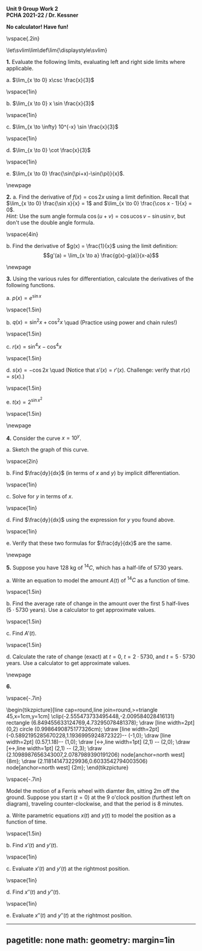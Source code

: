 __Unit 9 Group Work 2__  
__PCHA 2021-22 / Dr. Kessner__  

__No calculator!  Have fun!__

\vspace{.2in}

\let\svlim\lim\def\lim{\displaystyle\svlim}


__1.__ Evaluate the following limits, evaluating left and right side limits
where applicable.

a. $\lim_{x \to 0} x\csc \frac{x}{3}$

\vspace{1in}

b. $\lim_{x \to 0} x \sin \frac{x}{3}$

\vspace{1in}

c. $\lim_{x \to \infty} 10^{-x} \sin \frac{x}{3}$

\vspace{1in}

d. $\lim_{x \to 0} \cot \frac{x}{3}$

\vspace{1in}

e. $\lim_{x \to 0} \frac{\sin(\pi+x)-\sin(\pi)}{x}$. 

\newpage

__2.__ a. Find the derivative of $f(x)=\cos 2x$ using a limit definition.
Recall that $\lim_{x \to 0} \frac{\sin x}{x} = 1$ and $\lim_{x \to 0}
\frac{\cos x - 1}{x} = 0$.  
_Hint:_ Use the sum angle formula $\cos(u+v) = \cos u \cos v - \sin u \sin v$,
but don't use the double angle formula.


\vspace{4in}

b. Find the derivative of $g(x) = \frac{1}{x}$ using the limit definition:
$$g'(a) = \lim_{x \to a} \frac{g(x)-g(a)}{x-a}$$

\newpage

__3.__ Using the various rules for differentiation, calculate the derivatives
of the following functions.

a. $p(x) = e^{\sin x}$

\vspace{1.5in}

b. $q(x) = \sin^2 x + \cos^2 x$ \quad (Practice using power and chain rules!)

\vspace{1.5in}

c. $r(x) = \sin^4 x - \cos^4 x$

\vspace{1.5in}

d. $s(x) = -\cos 2x$  \quad (Notice that $s'(x) = r'(x)$.  Challenge: verify that $r(x) = s(x)$.)

\vspace{1.5in}

e. $t(x) = 2^{\sin x^2}$

\vspace{1.5in}

\newpage

__4.__  Consider the curve $x = 10^y$.

a. Sketch the graph of this curve.

\vspace{2in}

b. Find $\frac{dy}{dx}$ (in terms of $x$ and $y$) by implicit differentiation.

\vspace{1in}

c. Solve for $y$ in terms of $x$.

\vspace{1in}

d. Find $\frac{dy}{dx}$ using the expression for $y$ you found above.

\vspace{1in}

e. Verify that these two formulas for $\frac{dy}{dx}$ are the same.

\newpage

__5.__  Suppose you have 128 kg of $^{14} C$, which has a half-life of 5730 years.


a. Write an equation to model the amount $A(t)$ of $^{14} C$ as a function
of time.

\vspace{1.5in}

b. Find the average rate of change in the amount over the first 5 half-lives
($5 \cdot 5730$ years).  Use a calculator to get approximate values.

\vspace{1.5in}

c. Find $A'(t)$.

\vspace{1.5in}

d. Calculate the rate of change (exact) at $t=0$, $t=2\cdot 5730$, and $t=5\cdot 5730$ years.
Use a calculator to get approximate values.


\newpage


__6.__ 

\vspace{-.7in}

\begin{tikzpicture}[line cap=round,line join=round,>=triangle 45,x=1cm,y=1cm]
\clip(-2.555473733495448,-2.009584028416131) rectangle (6.849455633124769,4.73295078481378);
\draw [line width=2pt] (0,2) circle (0.9986490875177326cm);
\draw [line width=2pt] (-0.5892195285670228,1.1936995924872322)-- (-1,0);
\draw [line width=2pt] (0.57,1.18)-- (1,0);
\draw [<->,line width=1pt] (2,1) -- (2,0);
\draw [<->,line width=1pt] (2,1) -- (2,3);
\draw (2.1098987656343007,2.0787989390191206) node[anchor=north west] {$8m$};
\draw (2.118141473229936,0.6033542794003506) node[anchor=north west] {$2m$};
\end{tikzpicture}

\vspace{-.7in}

Model the motion of a Ferris wheel with diamter 8m, sitting 2m off the ground.
Suppose you start ($t=0$) at the 9 o'clock position (furthest left on diagram),
traveling counter-clockwise, and that the period is 8 minutes.

a. Write parametric equations $x(t)$ and $y(t)$ to model the position 
as a function of time.


\vspace{1.5in}

b. Find $x'(t)$ and $y'(t)$.

\vspace{1in}

c. Evaluate $x'(t)$ and $y'(t)$ at the rightmost position.

\vspace{1in}

d. Find $x''(t)$ and $y''(t)$.

\vspace{1in}

e. Evaluate $x''(t)$ and $y''(t)$ at the rightmost position.




---
pagetitle: none
math: <script src="https://cdnjs.cloudflare.com/ajax/libs/mathjax/2.7.1/MathJax.js?config=TeX-AMS_CHTML-full" type="text/javascript"></script>
geometry: margin=1in
---


